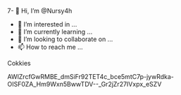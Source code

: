 7- 👋 Hi, I’m @Nursy4h
- 👀 I’m interested in ...
- 🌱 I’m currently learning ...
- 💞️ I’m looking to collaborate on ...
- 📫 How to reach me ...

<!---
Nursy4h/Nursy4h is a ✨ special ✨ repository because its `README.md` (this file) appears on your GitHub profile.
You can click the Preview link to take a look at your changes.
--->




Cokkies 

AWlZrcfGwRMBE_dmSiFr92TET4c_bce5mtC7p-jywRdka-OISF0ZA_Hm9Wxn5BwwTDV--_Gr2jZr27IVxpx_eSZV
